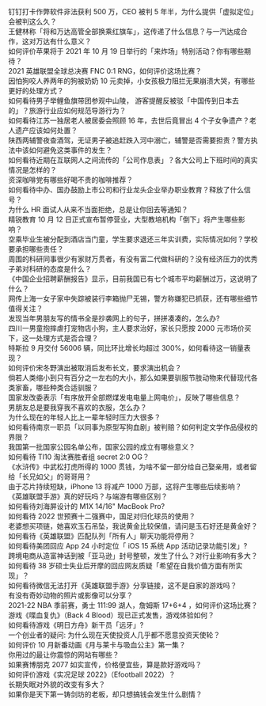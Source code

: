 钉钉打卡作弊软件非法获利 500 万，CEO 被判 5 年半，为什么提供「虚拟定位」会被判这么久？  
王健林称「将和万达高管全部换乘红旗车」，这传递了什么信息？与一汽达成合作，这对万达有什么意义？  
如何评价苹果将于 2021 年 10 月 19 日举行的「来炸场」特别活动？你有哪些期待？  
2021 英雄联盟全球总决赛 FNC 0:1 RNG，如何评价这场比赛？  
因怕狗咬人养两年的狗被奶奶 10 元卖掉，小女孩极力阻拦无果崩溃大哭，有哪些更好的处理方式？  
如何看待男子举鲤鱼旗带团参观中山陵， 游客提醒反被驳「中国传到日本去的」？旅游行业应如何规范导游行为？  
如何看待江苏一独居老人被居委会照顾 16 年，去世后竟冒出 4 个子女争遗产？老人遗产应该如何处置？  
陕西两辅警夜查酒驾，无证男子被追赶跌入河中溺亡，辅警是否需要担责？警方执法中该如何避免这类事件的发生？  
如何看待近期在互联网人之间流传的「公司作息表」？各大公司上下班时间的真实情况是怎样的？  
资深咖啡党有哪些好喝不贵的咖啡推荐？  
如何看待中办、国办鼓励上市公司和行业龙头企业举办职业教育？释放了什么信号？  
为什么 HR 面试人从来不当面拒绝，总是让你回去等通知？  
精锐教育 10 月 12 日正式宣布暂停营业，大型教培机构「倒下」将产生哪些影响？  
空乘毕业生被分配到酒店当门童，学生要求退还三年实训费，实际情况如何？学校要承担哪些责任？  
周围的科研同事很少有家财万贯者，有没有富二代做科研的？没有经济压力的优秀子弟对科研的态度是什么？  
《中国企业招聘薪酬报告》显示，目前我国已有七个城市平均薪酬过万，这说明了什么？  
网传上海一女子家中失踪被装行李箱抛尸无锡，警方称嫌犯已抓获，还有哪些细节值得关注？  
发现当年男朋友写的情书全是抄袭网上的句子，拼拼凑凑的，怎么办?  
四川一男童抱摔虐打宠物店小狗，主人要求治好，家长只愿按 2000 元市场价买下，这一处理方式是否合理？  
特斯拉 9 月交付 56006 辆，同比环比增长均超过 300%，如何看待这一销量表现？  
如何评价宋冬野演出被取消后发布长文，要求演出机会？  
倘若人类缩小到只有百分之一左右的大小，那么如果要驯服节肢动物来代替现代各类家畜，哪些种类合适驯服？  
国家发改委表示「有序放开全部燃煤发电电量上网电价」，反映了哪些信息？  
男朋友总是要我穿我不喜欢的衣服，怎么办？  
为什么现在的年轻人比上一辈年轻时压力大很多？  
如何看待南京一职员「以同事为原型写狗血剧」被判赔？如何判定文学作品侵权的界限？  
我国第一批国家公园名单公布，国家公园的成立有哪些意义？  
如何看待 TI10 淘汰赛胜者组 secret 2:0 OG？  
《水浒传》中武松打虎所得的 1000 贯钱，为啥不留一部分给自己娶亲用，或者留给「长兄如父」的哥哥用？  
由于芯片持续短缺，iPhone 13 将减产 1000 万部，这将产生哪些后续影响？  
《英雄联盟手游》真的好玩吗？与端游有哪些区别？  
如何看待刘海屏设计的 M1X 14/16" MacBook Pro?  
如何看待 2022 世预赛十二强赛中，国足对归化球员的使用？  
老婆想买项链，她喜欢玉石吊坠，我说黄金比较保值，请问是玉石好还是黄金好？  
如何看待《英雄联盟》匹配队列「所有人」聊天功能将停用？  
如何看待美团回应 App 24 小时定位「 iOS 15 系统 App 活动记录功能引发」?  
跨境电商从造富神话到被「亚马逊」封号整顿，发生了什么？对行业影响有多大？  
如何看待 38 岁硕士失业后开摩的回应网友质疑「希望在自我价值方面有所实现」？  
如何看待微信无法打开《英雄联盟手游》分享链接，这不是自家的游戏吗？  
有没有奇妙动物的照片或影像可以分享？  
2021-22 NBA 季前赛，勇士 111:99 湖人，詹姆斯 17+6+4 ，如何评价这场比赛？  
游戏《喋血复仇》（Back 4 Blood）现已正式发售，游戏体验如何？  
如何看待游戏《明日方舟》新干员「远牙」?  
一个创业者的疑问: 为什么现在天使投资人几乎都不愿意投资天使轮？  
如何评价 10 月新番动画《月与莱卡与吸血公主》第一集？  
你用过的最让你震惊的网站有哪些？  
如果赛博朋克 2077 如实宣传，价格便宜些，算是款好游戏吗？  
如何评价游戏《实况足球 2022》（Efootball 2022）？  
长期失眠对外貌的改变有多大？  
如果你是天下第一铸剑坊的老板，却只想搞钱会发生什么剧情？  
